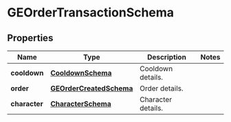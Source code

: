 

# GEOrderTransactionSchema


## Properties

| Name | Type | Description | Notes |
|------------ | ------------- | ------------- | -------------|
|**cooldown** | [**CooldownSchema**](CooldownSchema.md) | Cooldown details. |  |
|**order** | [**GEOrderCreatedSchema**](GEOrderCreatedSchema.md) | Order details. |  |
|**character** | [**CharacterSchema**](CharacterSchema.md) | Character details. |  |



